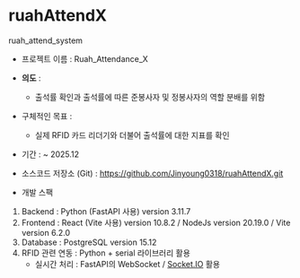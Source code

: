 # ruahAttendX
ruah_attend_system

- 프로젝트 이름 : Ruah_Attendance_X
- **의도** :
    - 출석률 확인과 출석률에 따른 준봉사자 및 정봉사자의 역할 분배를 위함
- 구체적인 목표 :
    - 실제 RFID 카드 리더기와 더불어 출석률에 대한 지표를 확인

- 기간 :  ~ 2025.12

- 소스코드 저장소 (Git) : https://github.com/Jinyoung0318/ruahAttendX.git

- 개발 스팩
1. Backend : Python (FastAPI 사용) version 3.11.7
2. Frontend : React (Vite 사용) version  10.8.2 / NodeJs version 20.19.0  / Vite version 6.2.0
3. Database : PostgreSQL version 15.12
4. RFID 관련 연동 : Python + serial 라이브러리 활용
    - 실시간 처리 : FastAPI의 WebSocket / [Socket.IO](http://Socket.IO) 활용